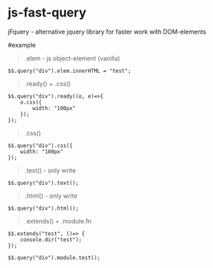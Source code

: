 # js-fast-query
jFquery - alternative jquery library for faster work with DOM-elements

#example

>.elem - js object-element (vanilla)

    $$.query("div").elem.innerHTML = "test";

>.ready() + .css()

    $$.query("div").ready((o, e)=>{
        o.css({
            width: "100px"
        });      
    });

> .css()

    $$.query("div").css({
        width: "100px" 
    });

>.text() - only write

    $$.query("div").text();

>.html() - only write

    $$.query("div").html();

>.extends() + .module.fn

    $$.extends("test", ()=> {
        console.dir("test");
    });

    $$.query("div").module.test();
    